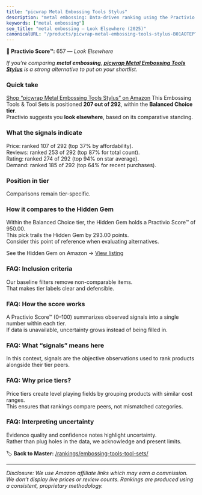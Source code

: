 ```yaml
---
title: "picwrap Metal Embossing Tools Stylus"
description: "metal embossing: Data-driven ranking using the Practivio Score™. Positioned by quality, value, demand, findability, momentum."
keywords: ["metal embossing"]
seo_title: "metal embossing — Look Elsewhere (2025)"
canonicalURL: "/products/picwrap-metal-embossing-tools-stylus-B01AOTEPTI/"
---
```


**🚫 Practivio Score™:** 657 — _Look Elsewhere_


*If you're comparing **metal embossing**, **[picwrap Metal Embossing Tools Stylus](https://www.amazon.com/dp/B01AOTEPTI?tag=practivio-20)** is a strong alternative to put on your shortlist.*
### Quick take
[Shop “picwrap Metal Embossing Tools Stylus” on Amazon](https://www.amazon.com/dp/B01AOTEPTI?tag=practivio-20)
This Embossing Tools & Tool Sets is positioned **207 out of 292**, within the **Balanced Choice tier**.  
Practivio suggests you **look elsewhere**, based on its comparative standing.

### What the signals indicate
Price: ranked 107 of 292 (top 37% by affordability).  
Reviews: ranked 253 of 292 (top 87% for total count).  
Rating: ranked 274 of 292 (top 94% on star average).  
Demand: ranked 185 of 292 (top 64% for recent purchases).

### Position in tier
Comparisons remain tier-specific.

### How it compares to the Hidden Gem
Within the Balanced Choice tier, the Hidden Gem holds a Practivio Score™ of 950.00.  
This pick trails the Hidden Gem by 293.00 points.  
Consider this point of reference when evaluating alternatives.  

See the Hidden Gem on Amazon → [View listing](https://www.amazon.com/dp/B01N7CO50E?tag=practivio-20)

### FAQ: Inclusion criteria
Our baseline filters remove non-comparable items.  
That makes tier labels clear and defensible.

### FAQ: How the score works
A Practivio Score™ (0–100) summarizes observed signals into a single number within each tier.  
If data is unavailable, uncertainty grows instead of being filled in.

### FAQ: What “signals” means here
In this context, signals are the objective observations used to rank products alongside their tier peers.

### FAQ: Why price tiers?
Price tiers create level playing fields by grouping products with similar cost ranges.  
This ensures that rankings compare peers, not mismatched categories.

### FAQ: Interpreting uncertainty
Evidence quality and confidence notes highlight uncertainty.  
Rather than plug holes in the data, we acknowledge and present limits.


🏷️ **Back to Master:** [/rankings/embossing-tools-tool-sets/](/rankings/embossing-tools-tool-sets/)

---
_Disclosure: We use Amazon affiliate links which may earn a commission. We don’t display live prices or review counts. Rankings are produced using a consistent, proprietary methodology._
